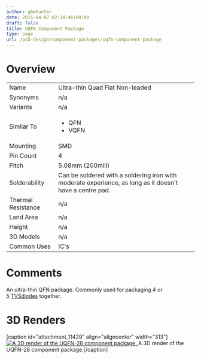 ```yaml
---
author: gbmhunter
date: 2015-04-07 02:34:46+00:00
draft: false
title: UQFN Component Package
type: page
url: /pcb-design/component-packages/uqfn-component-package
---
```


# Overview


<table >
<tbody >
<tr >

<td >Name
</td>

<td >Ultra-thin Quad Flat Non-leaded
</td>
</tr>
<tr >

<td >Synonyms
</td>

<td >n/a
</td>
</tr>
<tr >

<td >Variants
</td>

<td >n/a
</td>
</tr>
<tr >

<td >Similar To
</td>

<td >



  * QFN
  * VQFN


</td>
</tr>
<tr >

<td >Mounting
</td>

<td >SMD
</td>
</tr>
<tr >

<td >Pin Count
</td>

<td >4
</td>
</tr>
<tr >

<td >Pitch
</td>

<td >5.08mm (200mill)
</td>
</tr>
<tr >

<td >Solderability
</td>

<td >Can be soldered with a soldering iron with moderate experience, as long as it doesn't have a centre pad.
</td>
</tr>
<tr >

<td >Thermal Resistance
</td>

<td >n/a
</td>
</tr>
<tr >

<td >Land Area
</td>

<td >n/a
</td>
</tr>
<tr >

<td >Height
</td>

<td >n/a
</td>
</tr>
<tr >

<td >3D Models
</td>

<td >n/a
</td>
</tr>
<tr >

<td >Common Uses
</td>

<td >IC's
</td>
</tr>
</tbody>
</table>


# Comments




An ultra-thin QFN package. Commonly used for packaging 4 or 5 [TVSdiodes](http://localhost/?q=node/28) together.




# 3D Renders


[caption id="attachment_11429" align="aligncenter" width="313"][![A 3D render of the UQFN-28 component package.](http://blog.mbedded.ninja/wp-content/uploads/2015/04/uqfn-28-component-package-3d-render.jpg)
](http://blog.mbedded.ninja/wp-content/uploads/2015/04/uqfn-28-component-package-3d-render.jpg) A 3D render of the UQFN-28 component package.[/caption]
